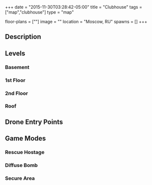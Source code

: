 +++
date = "2015-11-30T03:28:42-05:00"
title = "Clubhouse"
tags = ["map","clubhouse"]
type = "map"

floor-plans = [""]
image = ""
location = "Moscow, RU"
spawns = []
+++

## Description

## Levels

### Basement

### 1st Floor

### 2nd Floor

### Roof

## Drone Entry Points

## Game Modes

### Rescue Hostage

### Diffuse Bomb

### Secure Area
